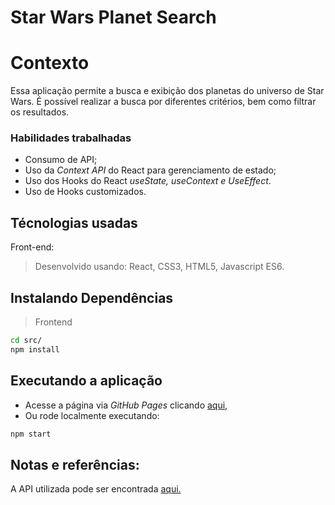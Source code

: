 # Star Wars Planet Search

# Contexto
Essa aplicação permite a busca e exibição dos planetas do universo de Star Wars. É possível realizar a busca por diferentes critérios, bem como filtrar os resultados. 

### Habilidades trabalhadas
* Consumo de API;
* Uso da *Context API* do React para gerenciamento de estado;
* Uso dos Hooks do React *useState, useContext e UseEffect*.
* Uso de Hooks customizados.

## Técnologias usadas

Front-end:
> Desenvolvido usando: React, CSS3, HTML5, Javascript ES6.


## Instalando Dependências

> Frontend
```bash
cd src/
npm install
``` 
## Executando a aplicação

* Acesse a página via *GitHub Pages* clicando [aqui,](https://raffrasson.github.io/starwars-planet-search)
* Ou rode localmente executando:

```bash
npm start
``` 

## Notas e referências:
A API utilizada pode ser encontrada [aqui.](https://swapi.dev/)
